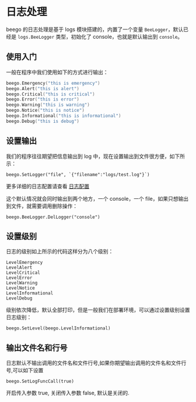 # 日志处理

beego 的日志处理是基于 logs 模块搭建的，内置了一个变量 `BeeLogger`，默认已经是 `logs.BeeLogger` 类型，初始化了 console，也就是默认输出到 `console`。

## 使用入门

一般在程序中我们使用如下的方式进行输出：

```go
beego.Emergency("this is emergency")
beego.Alert("this is alert")
beego.Critical("this is critical")
beego.Error("this is error")
beego.Warning("this is warning")
beego.Notice("this is notice")
beego.Informational("this is informational")
beego.Debug("this is debug")
```

## 设置输出

我们的程序往往期望把信息输出到 log 中，现在设置输出到文件很方便，如下所示：

```
beego.SetLogger("file", `{"filename":"logs/test.log"}`)
```

更多详细的日志配置请查看 [日志配置](https://beego.me/docs/module/logs.md)

这个默认情况就会同时输出到两个地方，一个 console，一个 file，如果只想输出到文件，就需要调用删除操作：

```
beego.BeeLogger.DelLogger("console")
```

## 设置级别

日志的级别如上所示的代码这样分为八个级别：

```
LevelEmergency
LevelAlert
LevelCritical
LevelError
LevelWarning
LevelNotice
LevelInformational
LevelDebug
```

级别依次降低，默认全部打印，但是一般我们在部署环境，可以通过设置级别设置日志级别：

```
beego.SetLevel(beego.LevelInformational)
```

## 输出文件名和行号

日志默认不输出调用的文件名和文件行号,如果你期望输出调用的文件名和文件行号,可以如下设置

```
beego.SetLogFuncCall(true)
```

开启传入参数 true, 关闭传入参数 false, 默认是关闭的.